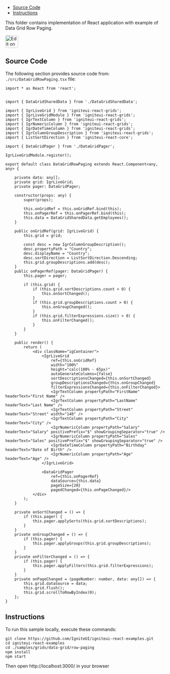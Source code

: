 <!-- NOTE: do not change this file because it will be auto re-generated from template file: -->
<!-- https://github.com/IgniteUI/igniteui-react-examples/tree/master/templates/sample/ReadMe.md -->

<!-- ## Table of Contents -->
<!-- - [Sample Preview](#Sample-Preview) -->
- [Source Code](#Source-Code)
- [Instructions](#Instructions)

This folder contains implementation of React application with example of Data Grid Row Paging.
<!-- in the Data Grid component -->
<!-- [Data Grid](https://infragistics.com/Reactsite/components/data-grid.html) -->

<html lang="en" xmlns="http://www.w3.org/1999/xhtml">
    <body>
        <a target="_blank" href="https://codesandbox.io/s/github/IgniteUI/igniteui-react-examples/tree/master/samples/grids/data-grid/row-paging?fontsize=14&hidenavigation=1&theme=dark&view=preview&file=/src/DataGridRowPaging.tsx" rel="noopener noreferrer">
            <img height="40px" style="border-radius: 0.25rem" alt="Edit on CodeSandbox" src="https://static.infragistics.com/xplatform/images/sandbox/code.png"/>
        </a>
        <!-- <a target="_blank"
href="https://codesandbox.io/s/github/IgniteUI/igniteui-react-examples/tree/master/samples/maps/geo-map/binding-csv-points?fontsize=14&hidenavigation=1&theme=dark&view=preview">
            <img alt="Edit Sample" src="https://codesandbox.io/static/img/play-codesandbox.svg"/>
        </a> -->
        <!-- <a target="_blank" style="margin-left: 0.5rem"
href="https://codesandbox.io/embed/github/IgniteUI/igniteui-react-examples/tree/master/samples/grids/data-grid/row-paging?fontsize=14&hidenavigation=1&theme=dark&view=preview&file=/src/DataGridRowPaging.tsx">
            <img height="40px" style="border-radius: 5px" alt="View on CodeSandbox" src="https://static.infragistics.com/xplatform/images/sandbox/view.png"/>
        </a> -->
        <!-- <a target="_blank"
href="https://codesandbox.io/embed/github/IgniteUI/igniteui-react-examples/tree/master/samples/maps/geo-map/binding-csv-points?fontsize=14&hidenavigation=1&theme=dark&view=preview">
            <img alt="View on CodeSandbox" src="https://static.infragistics.com/xplatform/images/sandbox/view.png"/>
        </a>
https://codesandbox.io/embed/react-treemap-overview-rtb45
https://codesandbox.io/static/img/play-codesandbox.svg
https://codesandbox.io/embed/react-treemap-overview-rtb45?view=browser -->
    </body>
</html>

<!-- ## Sample Preview -->

<!-- <iframe
  src="https://codesandbox.io/embed/github/IgniteUI/igniteui-react-examples/tree/master/samples/grids/data-grid/row-paging?fontsize=14&hidenavigation=1&theme=dark&view=preview&file=/src/DataGridRowPaging.tsx"
  style="width:100%; height:400px; border:0; border-radius: 4px; overflow:hidden;"
  allow="accelerometer; ambient-light-sensor; camera; encrypted-media; geolocation; gyroscope; hid; microphone; midi; payment; usb; vr"
  sandbox="allow-forms allow-modals allow-popups allow-presentation allow-same-origin allow-scripts"
></iframe> -->

## Source Code

The following section provides source code from:
`./src/DataGridRowPaging.tsx` file:

```tsx
import * as React from 'react';


import { DataGridSharedData } from './DataGridSharedData';

import { IgrLiveGrid } from 'igniteui-react-grids';
import { IgrLiveGridModule } from 'igniteui-react-grids';
import { IgrTextColumn } from 'igniteui-react-grids';
import { IgrNumericColumn } from 'igniteui-react-grids';
import { IgrDateTimeColumn } from 'igniteui-react-grids';
import { IgrColumnGroupDescription } from 'igniteui-react-grids';
import { ListSortDirection } from 'igniteui-react-core';

import { DataGridPager } from './DataGridPager';

IgrLiveGridModule.register();

export default class DataGridRowPaging extends React.Component<any, any> {

    private data: any[];
    private grid: IgrLiveGrid;
    private pager: DataGridPager;

    constructor(props: any) {
        super(props);

        this.onGridRef = this.onGridRef.bind(this);
        this.onPagerRef = this.onPagerRef.bind(this);
        this.data = DataGridSharedData.getEmployees();
    }

    public onGridRef(grid: IgrLiveGrid) {
        this.grid = grid;

        const desc = new IgrColumnGroupDescription();
        desc.propertyPath = "Country";
        desc.displayName = "Country";
        desc.sortDirection = ListSortDirection.Descending;
        this.grid.groupDescriptions.add(desc);
    }
    public onPagerRef(pager: DataGridPager) {
        this.pager = pager;

        if (this.grid) {
            if (this.grid.sortDescriptions.count > 0) {
                this.onSortChanged();
            }
            if (this.grid.groupDescriptions.count > 0) {
                this.onGroupChanged();
            }
            if (this.grid.filterExpressions.size() > 0) {
                this.onFilterChanged();
            }
        }
    }

    public render() {
        return (
            <div className="igContainer">
                <IgrLiveGrid
                    ref={this.onGridRef}
                    width="100%"
                    height="calc(100% - 65px)"
                    autoGenerateColumns={false}
                    sortDescriptionsChanged={this.onSortChanged}
                    groupDescriptionsChanged={this.onGroupChanged}
                    filterExpressionsChanged={this.onFilterChanged}>
                    <IgrTextColumn propertyPath="FirstName" headerText="First Name" />
                    <IgrTextColumn propertyPath="LastName" headerText="Last Name" />
                    <IgrTextColumn propertyPath="Street" headerText="Street" width="140" />
                    <IgrTextColumn propertyPath="City" headerText="City" />
                    <IgrNumericColumn propertyPath="Salary" headerText="Salary" positivePrefix="$" showGroupingSeparator="true" />
                    <IgrNumericColumn propertyPath="Sales" headerText="Sales" positivePrefix="$" showGroupingSeparator="true" />
                    <IgrDateTimeColumn propertyPath="Birthday" headerText="Date of Birth" />
                    <IgrNumericColumn propertyPath="Age" headerText="Age" />
                </IgrLiveGrid>

                <DataGridPager
                    ref={this.onPagerRef}
                    dataSource={this.data}
                    pageSize={20}
                    pagedChanged={this.onPageChanged}/>
            </div>
        );
    }

    private onSortChanged = () => {
        if (this.pager) {
            this.pager.applySorts(this.grid.sortDescriptions);
        }
    }
    private onGroupChanged = () => {
        if (this.pager) {
            this.pager.applyGroups(this.grid.groupDescriptions);
        }
    }
    private onFilterChanged = () => {
        if (this.pager) {
            this.pager.applyFilters(this.grid.filterExpressions);
        }
    }
    private onPageChanged = (pageNumber: number, data: any[]) => {
        this.grid.dataSource = data;
        this.grid.flush();
        this.grid.scrollToRowByIndex(0);
    };
}
```

## Instructions
To run this sample locally, execute these commands:

```
git clone https://github.com/IgniteUI/igniteui-react-examples.git
cd igniteui-react-examples
cd ./samples/grids/data-grid/row-paging
npm install
npm start

```

Then open http://localhost:3000/ in your browser

